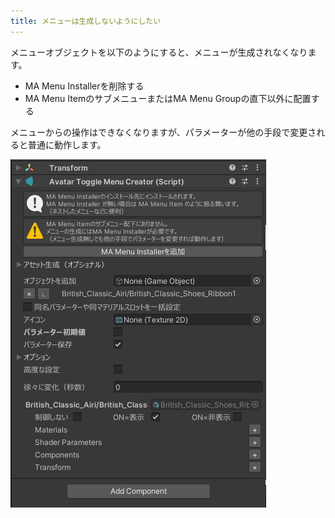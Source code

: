 ```yaml
---
title: メニューは生成しないようにしたい
---
```


メニューオブジェクトを以下のようにすると、メニューが生成されなくなります。

- MA Menu Installerを削除する
- MA Menu ItemのサブメニューまたはMA Menu Groupの直下以外に配置する

メニューからの操作はできなくなりますが、パラメーターが他の手段で変更されると普通に動作します。

![](../../../assets/imgs/amc-alone.png)
